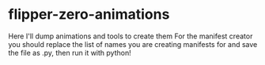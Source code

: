 # flipper-zero-animations
Here I'll dump animations and tools to create them
For the manifest creator you should replace the list of names you are creating manifests for and save the file as .py, then run it with python!
